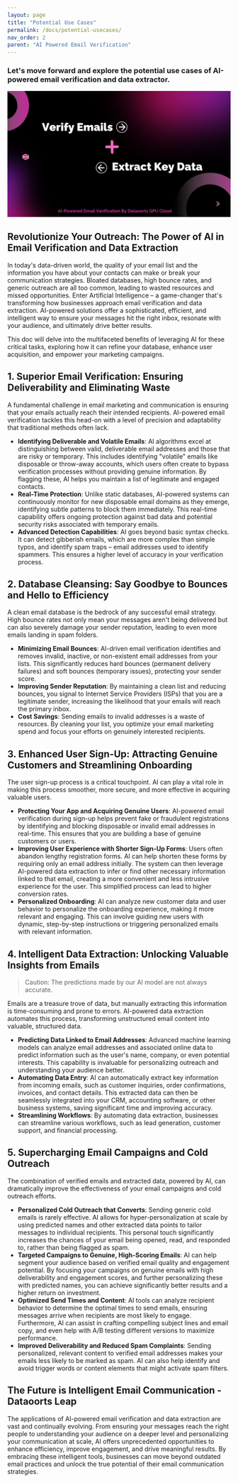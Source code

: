 ```yaml
---
layout: page
title: "Potential Use Cases" 
permalink: /docs/potential-usecases/
nav_order: 2
parent: "AI Powered Email Verification"
---
```


### Let's move forward and explore the potential use cases of AI-powered email verification and data extractor.
![AI powered email verification by dataoorts GPU cloud](potential_use_Cases.jpg)
## Revolutionize Your Outreach: The Power of AI in Email Verification and Data Extraction
In today's data-driven world, the quality of your email list and the information you have about your contacts can make or break your communication strategies. Bloated databases, high bounce rates, and generic outreach are all too common, leading to wasted resources and missed opportunities. Enter Artificial Intelligence – a game-changer that's transforming how businesses approach email verification and data extraction. AI-powered solutions offer a sophisticated, efficient, and intelligent way to ensure your messages hit the right inbox, resonate with your audience, and ultimately drive better results.

This doc will delve into the multifaceted benefits of leveraging AI for these critical tasks, exploring how it can refine your database, enhance user acquisition, and empower your marketing campaigns.

## 1. Superior Email Verification: Ensuring Deliverability and Eliminating Waste
A fundamental challenge in email marketing and communication is ensuring that your emails actually reach their intended recipients. AI-powered email verification tackles this head-on with a level of precision and adaptability that traditional methods often lack.

* **Identifying Deliverable and Volatile Emails**: AI algorithms excel at distinguishing between valid, deliverable email addresses and those that are risky or temporary. This includes identifying "volatile" emails like disposable or throw-away accounts, which users often create to bypass verification processes without providing genuine information. By flagging these, AI helps you maintain a list of legitimate and engaged contacts.
* **Real-Time Protection**: Unlike static databases, AI-powered systems can continuously monitor for new disposable email domains as they emerge, identifying subtle patterns to block them immediately. This real-time capability offers ongoing protection against bad data and potential security risks associated with temporary emails.
* **Advanced Detection Capabilities**: AI goes beyond basic syntax checks. It can detect gibberish emails, which are more complex than simple typos, and identify spam traps – email addresses used to identify spammers. This ensures a higher level of accuracy in your verification process.

## 2. Database Cleansing: Say Goodbye to Bounces and Hello to Efficiency
A clean email database is the bedrock of any successful email strategy. High bounce rates not only mean your messages aren't being delivered but can also severely damage your sender reputation, leading to even more emails landing in spam folders.

* **Minimizing Email Bounces**: AI-driven email verification identifies and removes invalid, inactive, or non-existent email addresses from your lists. This significantly reduces hard bounces (permanent delivery failures) and soft bounces (temporary issues), protecting your sender score.
* **Improving Sender Reputation**: By maintaining a clean list and reducing bounces, you signal to Internet Service Providers (ISPs) that you are a legitimate sender, increasing the likelihood that your emails will reach the primary inbox.
* **Cost Savings**: Sending emails to invalid addresses is a waste of resources. By cleaning your list, you optimize your email marketing spend and focus your efforts on genuinely interested recipients.

## 3. Enhanced User Sign-Up: Attracting Genuine Customers and Streamlining Onboarding
The user sign-up process is a critical touchpoint. AI can play a vital role in making this process smoother, more secure, and more effective in acquiring valuable users.

* **Protecting Your App and Acquiring Genuine Users**: AI-powered email verification during sign-up helps prevent fake or fraudulent registrations by identifying and blocking disposable or invalid email addresses in real-time. This ensures that you are building a base of genuine customers or users.
* **Improving User Experience with Shorter Sign-Up Forms**: Users often abandon lengthy registration forms. AI can help shorten these forms by requiring only an email address initially. The system can then leverage AI-powered data extraction to infer or find other necessary information linked to that email, creating a more convenient and less intrusive experience for the user. This simplified process can lead to higher conversion rates.
* **Personalized Onboarding**: AI can analyze new customer data and user behavior to personalize the onboarding experience, making it more relevant and engaging. This can involve guiding new users with dynamic, step-by-step instructions or triggering personalized emails with relevant information.

## 4. Intelligent Data Extraction: Unlocking Valuable Insights from Emails
> Caution: The predictions made by our AI model are not always accurate.

Emails are a treasure trove of data, but manually extracting this information is time-consuming and prone to errors. AI-powered data extraction automates this process, transforming unstructured email content into valuable, structured data.

* **Predicting Data Linked to Email Addresses**: Advanced machine learning models can analyze email addresses and associated online data to predict information such as the user's name, company, or even potential interests. This capability is invaluable for personalizing outreach and understanding your audience better.
* **Automating Data Entry**: AI can automatically extract key information from incoming emails, such as customer inquiries, order confirmations, invoices, and contact details. This extracted data can then be seamlessly integrated into your CRM, accounting software, or other business systems, saving significant time and improving accuracy.
* **Streamlining Workflows**: By automating data extraction, businesses can streamline various workflows, such as lead generation, customer support, and financial processing.

## 5. Supercharging Email Campaigns and Cold Outreach
The combination of verified emails and extracted data, powered by AI, can dramatically improve the effectiveness of your email campaigns and cold outreach efforts.

* **Personalized Cold Outreach that Converts**: Sending generic cold emails is rarely effective. AI allows for hyper-personalization at scale by using predicted names and other extracted data points to tailor messages to individual recipients. This personal touch significantly increases the chances of your email being opened, read, and responded to, rather than being flagged as spam.
* **Targeted Campaigns to Genuine, High-Scoring Emails**: AI can help segment your audience based on verified email quality and engagement potential. By focusing your campaigns on genuine emails with high deliverability and engagement scores, and further personalizing these with predicted names, you can achieve significantly better results and a higher return on investment.
* **Optimized Send Times and Content**: AI tools can analyze recipient behavior to determine the optimal times to send emails, ensuring messages arrive when recipients are most likely to engage. Furthermore, AI can assist in crafting compelling subject lines and email copy, and even help with A/B testing different versions to maximize performance.
* **Improved Deliverability and Reduced Spam Complaints**: Sending personalized, relevant content to verified email addresses makes your emails less likely to be marked as spam. AI can also help identify and avoid trigger words or content elements that might activate spam filters.

## The Future is Intelligent Email Communication - Dataoorts Leap
The applications of AI-powered email verification and data extraction are vast and continually evolving. From ensuring your messages reach the right people to understanding your audience on a deeper level and personalizing your communication at scale, AI offers unprecedented opportunities to enhance efficiency, improve engagement, and drive meaningful results. By embracing these intelligent tools, businesses can move beyond outdated email practices and unlock the true potential of their email communication strategies.

